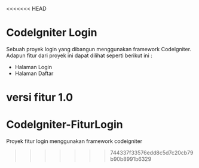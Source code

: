 <<<<<<< HEAD
# CodeIgniter Login

Sebuah proyek login yang dibangun menggunakan framework CodeIgniter. Adapun fitur dari proyek ini dapat dilihat seperti berikut ini :

- Halaman Login
- Halaman Daftar


versi fitur 1.0
=======
# CodeIgniter-FiturLogin
Proyek fitur login menggunakan framework codeigniter
>>>>>>> 744337f33576edd8c5d7c20cb79b90b8991b6329
